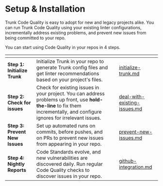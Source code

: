 # Setup & Installation

Trunk Code Quality is easy to adopt for new and legacy projects alike. You can run Trunk Code Quality using your existing linter configurations, incrementally address existing problems, and prevent new issues from being committed to your repo.

You can start using Code Quality in your repos in 4 steps.

<table data-card-size="large" data-view="cards"><thead><tr><th></th><th></th><th data-hidden></th><th data-hidden data-card-target data-type="content-ref"></th></tr></thead><tbody><tr><td><strong>Step 1: Initialize Trunk</strong></td><td>Initialize Trunk in your repo to generate Trunk config files and get linter recommendations based on your project's files.</td><td></td><td><a href="initialize-trunk.md">initialize-trunk.md</a></td></tr><tr><td><strong>Step 2: Check for issues</strong></td><td>Check for existing issues in your project. You can address problems up front, use <strong>hold-the-line</strong> to fix them incrementally, and configure ignores for irrelevant issues.     </td><td></td><td><a href="deal-with-existing-issues.md">deal-with-existing-issues.md</a></td></tr><tr><td><strong>Step 3: Prevent New Issues</strong></td><td>Set up automated runs on commits, before pushes, and on PRs to prevent new issues from appearing in your repo.</td><td></td><td><a href="prevent-new-issues.md">prevent-new-issues.md</a></td></tr><tr><td><strong>Step 4: Nightly Reports</strong></td><td>Code Standards evolve, and new vulnerabilities are discovered daily. Run regular Code Quality checks to discover issues in your repo.</td><td></td><td><a href="../ci-setup/github-integration.md">github-integration.md</a></td></tr></tbody></table>
